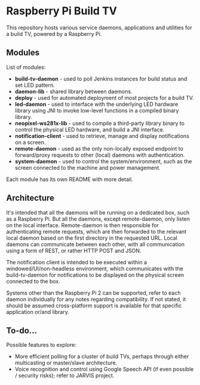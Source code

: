 # Raspberry Pi Build TV
This repository hosts various service daemons, applications and utilities for a build TV, powered by a Raspberry Pi.

## Modules
List of modules:
- **build-tv-daemon** - used to poll Jenkins instances for build status and set LED pattern.
- **daemon-lib** - shared library between daemons.
- **deploy** - used for automated deployment of most projects for a build TV.
- **led-daemon** - used to interface with the underlying LED hardware library using JNI to invoke low-level functions in a compiled binary library.
- **neopixel-ws281x-lib** - used to compile a third-party library binary to control the physical LED hardware, and build a JNI interface.
- **notification-client** - used to retrieve, manage and display notifications on a screen.
- **remote-daemon** - used as the only non-locally exposed endpoint to forward/proxy requests to other (local) daemons with authentication.
- **system-daemon** - used to control the system/environment, such as the screen connected to the machine and power management.

Each module has its own README with more detail.

## Architecture
It's intended that all the daemons will be running on a dedicated box, such as a Raspberry Pi. But all the daemons, except remote-daemon, only listen on the local interface. Remote-daemon is then responsible for authenticating remote requests, which are then forwarded to the relevant local daemon based on the first directory in the requested URL. Local daemons can communicate between each other, with all communication using a form of REST, or rather HTTP POST and JSON.

The notification client is intended to be executed within a windowed/UI/non-headless environment, which communicates with the build-tv-daemon for notifications to be displayed on the physical screen connected to the box.

Systems other than the Raspberry Pi 2 can be supported, refer to each daemon individually for any notes regarding compatibility. If not stated, it should be assumed cross-platform support is available for that specific application or/and library.

## To-do...
Possible features to explore:
- More efficient polling for a cluster of build TVs, perhaps through either multicasting or master/slave architecture.
- Voice recognition and control using Google Speech API (if even possible / security risks); refer to JARVIS project.
